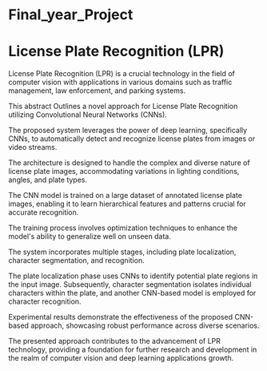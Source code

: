 # Final_year_Project

# License Plate Recognition (LPR) 
License Plate Recognition (LPR) is a crucial technology in the field of computer vision with applications in various domains such as traffic management, law enforcement, and parking systems.

This abstract Outlines a novel approach for License Plate Recognition utilizing Convolutional Neural Networks (CNNs).

The proposed system leverages the power of deep learning, specifically CNNs, to automatically detect and recognize license plates from images or video streams. 

The architecture is designed to handle the complex and diverse nature of license plate images, accommodating variations in lighting conditions, angles, and plate types.

The CNN model is trained on a large dataset of annotated license plate images, enabling it to learn hierarchical features and patterns crucial for accurate recognition. 

The training process involves optimization techniques to enhance the model's ability to generalize well on unseen data.

The system incorporates multiple stages, including plate localization, character segmentation, and recognition. 

The plate localization phase uses CNNs to identify potential plate regions in the input image. Subsequently, character segmentation isolates individual characters within the plate, and another CNN-based model is employed for character recognition.

Experimental results demonstrate the effectiveness of the proposed CNN-based approach, showcasing robust performance across diverse scenarios. 

The presented approach contributes to the advancement of LPR technology, providing a foundation for further research and development in the realm of computer vision and deep learning applications growth.
